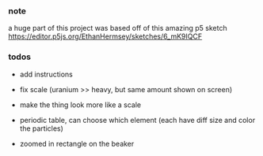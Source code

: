 ### note
a huge part of this project was based off of this amazing p5 sketch https://editor.p5js.org/EthanHermsey/sketches/6_mK9IQCF

### todos
- add instructions
- fix scale (uranium >> heavy, but same amount shown on screen)
- make the thing look more like a scale

- periodic table, can choose which element (each have diff size and color the particles)
- zoomed in rectangle on the beaker
